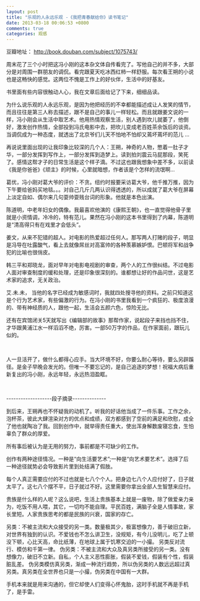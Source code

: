 ```yaml
---
layout: post
title: "乐观的人永远乐观 -《我把青春献给你》读书笔记"
date: 2013-03-18 00:06:53 +0800
comments: true
categories: 观感
---
```

<p>豆瓣地址： <a href="http://book.douban.com/subject/1075743/">http://book.douban.com/subject/1075743/</a> &nbsp;<br></p><p>周末花了三个小时把这冯小刚的这本杂文体自传看完了。写他自己的并不多，大部分是对周围一群朋友的调侃。看完跟夏天吃冰西红柿一样舒服。每次看王朔的小说也是这畅快的感觉。这两位不愧是工作上的好伙伴，生活中的好基友。</p><p>书里面有些内容很触动人心，我在文章后面给记了下来，细细品读。</p><p>为什么说乐观的人永远乐观，是因为他把经历的不幸都能描述成让人发笑的情节，而且往往是第三人称去描述，跟不是自己的事儿一样轻松。而且就跟姜文说的一样，冯小刚会从生活中取艺术。他用热情观察生活，别人遇到坎儿就萎了，他倒好，激发创作热情，全部投到冯氏电影中去，把坎儿变成老百姓茶余饭后的谈资。当调侃成为一种态度，就透出了北京爷们儿天不怕地不怕却又蔫坏蔫坏的范儿 ...</p><p>再说说里面出现的让我印象比较深的几个人：王朔，神奇的人物，憋着一肚子才华，一部分发挥到写作上，一部分发挥到造梦上。读到拍刘震云马屁那段，笑死了。感情这帮才子的日常生活是这个样子滴。不过这也跟我想象中差不多，以前读《我是你爸爸》《顽主》的时候，心里就暗想，作者该是个怎样的流氓啊... </p><p>葛优，冯小刚对葛大爷的评价：不贪。纽约时报要采访葛大爷，他千推万推，因为下午要给爸妈买地毯。。。对自己几斤几两认识得透透的，所以成就了葛大爷在屏幕上淡定自如、偶尔来几句耍帅耍贱台词的形象。他就是本色出演。</p><p>陈道明，中老年妇女的偶像。我最喜欢他演的《康熙王朝》，也一直觉得他骨子里就是小资情调，冷冷的，特有范儿。果然在冯小刚的这本书里得到了内幕，陈道明是“清高得只有在戏里才会低头”。</p><p>姜文，从来不犯错的超人。对电影的热爱超过任何人。那写两人打赌的段子，明显是冯导在吐露酸气，看上去就像屌丝对高富帅的各种羡慕嫉妒恨。巴顿将军和战争犯的比喻也很俏皮。</p><p>韩三平和郑晓龙，面对早年对电影电视剧的审查，两个人的工作很纠结。不过电影人面对审查制度的缓和处理，还是印象很深刻的。谁都想让好的作品问世，这是艺术家的追求，无关政治。</p><p>艾.未.未， 当他的名字已经成为敏感词时，我就四处搜寻他的资料。之前只知道这是个行为艺术家，有些偏激的行为。在冯小刚的书里我看到一个疯狂的、极度浪漫的、带有神经质的人，跟他一起，生活会五颜六色，惊险无比。</p><p>还有在宾馆闭关5天就写出《编辑部的故事》那帮作家，说起段子来挡也挡不住，才华跟黄浦江水一样滔滔不绝，厉害。一部50万字的作品，在作家面前，跟玩儿似的。</p><p>&nbsp;</p><p>人一旦活开了，做什么都得心应手。当大环境不好，你要么耐心等待，要么另辟蹊径。是金子早晚会发光的。但唯一不要忘记的，是自己追逐的梦想！祝福大病后重新复出的冯小刚，<span>永远年轻，永远热泪盈眶。</span></p><p>&nbsp;</p><p>-------------------段子摘录--------------</p><p><span>到后来，王朔再也不怀疑我的动机了。听我的好话他当成了一件乐事。工作之余，泡杯茶，彼此大肆渲染对方的优点和成绩，双方都感到了空前的满足和欣慰，成全了他也就陶冶了我。回到创作中，就举得责任重大，使出浑身解数废寝忘食，生怕辜负了群众的厚爱。</span><br></p><p><span><span>所有事后被认为是无用的努力，事前都是不可缺少的工作。</span><br></span></p><p><span><span><span>创作有两种途径情况。一种是“向生活要艺术”;一种是“向艺术要艺术”。选择了后一种途径就势必会导致影片里到处结满了假肢。</span><br></span></span></p><p><span><span><span>每个人真正需要应付的不过也就是七八个个人。把身边七八个人应付好了，日子就太平了。这七八个摆不平，日子就过不好。这里需要你拿出全部人生智慧来应付。</span><br></span></span></p><p><span><span><span>贵族是什么样的人呢？这么说吧，生活上贵族基本上就是一废物，除了做爱亲力亲为，吃饭不用人喂，其它，一切均不能自理。<span>平民百姓，满脑子全是人情事故，家长里短。人家贵族思考的都是民族的兴衰，国家的存亡。</span></span></span></span></p><p><span>另类：不被主流和大众接受的另一类。数量极其少，极富想像力，善于破旧立新，对世界有独到的认识。不爱钱也不怎么讲卫生，没规矩，有今儿没明儿，吃了上顿没下顿，心比天高，命比纸薄，在地球上属于饥寒交迫的一小撮。 另类反对流行、模仿和千第一律。 </span><span>伪另类：不被主流和大众及真另类所接受的另一类。没有想像力，破旧不立新。自私，个人主义恶性膨胀，假装不爱钱，假装有个性，假装脏乱差。 伪另类模仿真另类，渐成一种流行趋势，所以伪另类的人数远远超过真另类。真另类在全世界也只是一小撮，伪另类在中国有一大群。</span><br></p><p><span>手机本来就是用来沟通的，但它却使人们变得心怀鬼胎，这时手机就不再是手机了，是手雷。</span><br></p><p>&nbsp;</p><p>&nbsp;</p>
